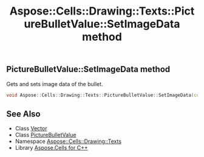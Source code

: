 ﻿---
title: Aspose::Cells::Drawing::Texts::PictureBulletValue::SetImageData method
linktitle: SetImageData
second_title: Aspose.Cells for C++ API Reference
description: 'Aspose::Cells::Drawing::Texts::PictureBulletValue::SetImageData method. Gets and sets image data of the bullet in C++.'
type: docs
weight: 800
url: /cpp/aspose.cells.drawing.texts/picturebulletvalue/setimagedata/
---
## PictureBulletValue::SetImageData method


Gets and sets image data of the bullet.

```cpp
void Aspose::Cells::Drawing::Texts::PictureBulletValue::SetImageData(const Vector<uint8_t> &value)
```

## See Also

* Class [Vector](../../../aspose.cells/vector/)
* Class [PictureBulletValue](../)
* Namespace [Aspose::Cells::Drawing::Texts](../../)
* Library [Aspose.Cells for C++](../../../)
